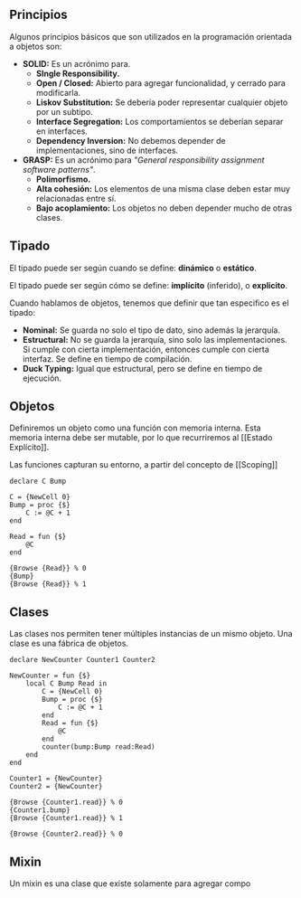 ## Principios

Algunos principios básicos que son utilizados en la programación orientada a objetos son:

- **SOLID:** Es un acrónimo para.
	- **SIngle Responsibility.**
	- **Open / Closed:** Abierto para agregar funcionalidad, y cerrado para modificarla.
	- **Liskov Substitution:** Se debería poder representar cualquier objeto por un subtipo.
	- **Interface Segregation:** Los comportamientos se deberían separar en interfaces.
	- **Dependency Inversion:** No debemos depender de implementaciones, sino de interfaces.
- **GRASP:** Es un acrónimo para *"General responsibility assignment software patterns"*.
	- **Polimorfismo.**
	- **Alta cohesión:** Los elementos de una misma clase deben estar muy relacionadas entre sí.
	- **Bajo acoplamiento:** Los objetos no deben depender mucho de otras clases.

## Tipado

El tipado puede ser según cuando se define: **dinámico** o **estático**.

El tipado puede ser según cómo se define: **implícito** (inferido), o **explicito**.

Cuando hablamos de objetos, tenemos que definir que tan especifico es el tipado:

- **Nominal:** Se guarda no solo el tipo de dato, sino además la jerarquía.
- **Estructural:** No se guarda la jerarquía, sino solo las implementaciones. Si cumple con cierta implementación, entonces cumple con cierta interfaz. Se define en tiempo de compilación.
- **Duck Typing:** Igual que estructural, pero se define en tiempo de ejecución.

## Objetos

Definiremos un objeto como una función con memoria interna. Esta memoria interna debe ser mutable, por lo que recurriremos al [[Estado Explícito]].

Las funciones capturan su entorno, a partir del concepto de [[Scoping]]

```Oz
declare C Bump

C = {NewCell 0}
Bump = proc {$}
	C := @C + 1
end

Read = fun {$}
	@C
end
	
{Browse {Read}} % 0
{Bump}
{Browse {Read}} % 1
```

## Clases

Las clases nos permiten tener múltiples instancias de un mismo objeto. Una clase es una fábrica de objetos.

```Oz
declare NewCounter Counter1 Counter2

NewCounter = fun {$}
	local C Bump Read in
		C = {NewCell 0}
		Bump = proc {$}
			C := @C + 1
		end
		Read = fun {$}
			@C
		end
		counter(bump:Bump read:Read)
	end
end

Counter1 = {NewCounter}
Counter2 = {NewCounter}

{Browse {Counter1.read}} % 0
{Counter1.bump}
{Browse {Counter1.read}} % 1

{Browse {Counter2.read}} % 0
```

## Mixin

Un mixin es una clase que existe solamente para agregar compo